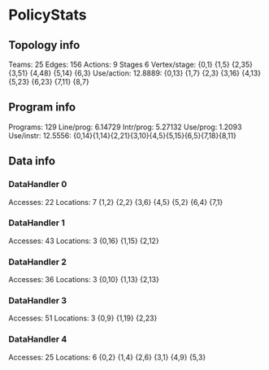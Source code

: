 # PolicyStats
## Topology info
Teams:		25
Edges:		156
Actions:	9
Stages		6
Vertex/stage:	{0,1} {1,5} {2,35} {3,51} {4,48} {5,14} {6,3} 
Use/action:	12.8889: {0,13} {1,7} {2,3} {3,16} {4,13} {5,23} {6,23} {7,11} {8,7} 

## Program info
Programs:	129
Line/prog:	6.14729
Intr/prog:	5.27132
Use/prog:	1.2093
Use/instr:	12.5556: {0,14}{1,14}{2,21}{3,10}{4,5}{5,15}{6,5}{7,18}{8,11}

## Data info

### DataHandler 0
Accesses:	22
Locations:	7
{1,2} {2,2} {3,6} {4,5} {5,2} {6,4} {7,1} 

### DataHandler 1
Accesses:	43
Locations:	3
{0,16} {1,15} {2,12} 

### DataHandler 2
Accesses:	36
Locations:	3
{0,10} {1,13} {2,13} 

### DataHandler 3
Accesses:	51
Locations:	3
{0,9} {1,19} {2,23} 

### DataHandler 4
Accesses:	25
Locations:	6
{0,2} {1,4} {2,6} {3,1} {4,9} {5,3} 